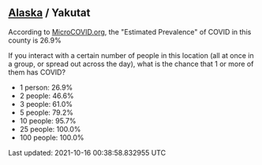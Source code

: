 
## [Alaska](/united-states/alaska) / Yakutat

According to [MicroCOVID.org](http://microcovid.org),
the "Estimated Prevalence" of COVID in this county is 26.9%

If you interact with a certain number of people in this location
(all at once in a group, or spread out across the day), what is the chance that
1 or more of them has COVID?

- 1 person: 26.9%
- 2 people: 46.6%
- 3 people: 61.0%
- 5 people: 79.2%
- 10 people: 95.7%
- 25 people: 100.0%
- 100 people: 100.0%

Last updated: 2021-10-16 00:38:58.832955 UTC

